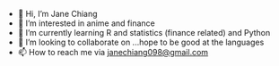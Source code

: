 - 👋 Hi, I’m Jane Chiang 
- 👀 I’m interested in anime and finance 
- 🌱 I’m currently learning R and statistics (finance related) and Python
- 💞️ I’m looking to collaborate on ...hope to be good at the languages 
- 📫 How to reach me via janechiang098@gmail.com

<!---
Jane-und/Jane-und is a ✨ special ✨ repository because its `README.md` (this file) appears on your GitHub profile.
You can click the Preview link to take a look at your changes.
--->
